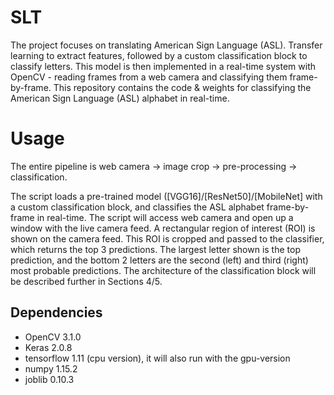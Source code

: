 # SLT

The project focuses on translating American Sign Language (ASL). Transfer learning to extract features, followed by a custom classification block to classify letters. This model is then implemented in a real-time system with OpenCV - reading frames from a web camera and classifying them frame-by-frame. This repository contains the code & weights for classifying the American Sign Language (ASL) alphabet in real-time.

# Usage 

The entire pipeline is web camera -> image crop -> pre-processing -> classification.

The script loads a pre-trained model ([VGG16]/[ResNet50]/[MobileNet] with a custom classification block, and classifies the ASL alphabet frame-by-frame in real-time. The script will access web camera and open up a window with the live camera feed. A rectangular region of interest (ROI) is shown on the camera feed. This ROI is cropped and passed to the classifier, which returns the top 3 predictions. The largest letter shown is the top prediction, and the bottom 2 letters are the second (left) and third (right) most probable predictions. The architecture of the classification block will be described further in Sections 4/5.

## Dependencies
- OpenCV 3.1.0
- Keras 2.0.8
- tensorflow 1.11 (cpu version), it will also run with the gpu-version
- numpy 1.15.2
- joblib 0.10.3
